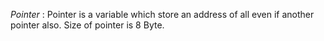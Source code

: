 *Pointer* : Pointer is a variable which store an address of all even if another pointer also. 
Size of pointer is 8 Byte.
